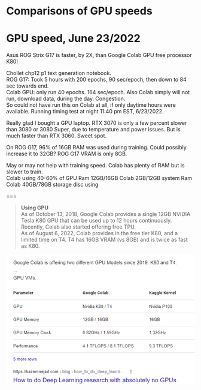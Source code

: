 # Comparisons of GPU speeds  

# GPU speed, June 23/2022

Asus ROG Strix G17 is faster, by 2X, than Google Colab GPU free processor K80!  

Chollet chp12 p1 text generation notebook.  
ROG G17: Took 5 hours with 200 epochs, 90 sec/epoch, then down to 84 sec towards end.  
Colab GPU: only run 40 epochs. 164 sec/epoch. 
Also Colab simply will not run, download data, during the day.  Congestion.  
So could not have run this on Colab at all, if only daytime hours were available. 
Running timing test at night 11:40 pm EST, 6/23/2022.  

Really glad I bought a GPU laptop. RTX 3070 is only a few percent slower than 3080 or 3080 Super, 
due to temperature and power issues.  But is much faster than RTX 3060.  Sweet spot.  

On ROG G17, 96% of 16GB RAM was used during training.  Could possibly increase it to 32GB? 
ROG G17 VRAM is only 8GB. 

May or may not help with training speed. Colab has plenty of RAM but is slower to train.  
Colab using 40-60% of GPU Ram 12GB/16GB 
Colab 2GB/12GB system Ram
Colab 40GB/78GB storage disc using 

===  

> <b>Using GPU</b>  
> As of October 13, 2018, Google Colab provides a single 12GB NVIDIA Tesla K80 GPU that can be used up to 12 hours continuously. Recently, Colab also started offering free TPU.  
> As of August 6, 2022, Colab provides in the free tier K80, and a limited time on T4.  T4 has 16GB VRAM (vs 8GB) and is twice as fast as K80.  

<img src="GPU_Colab_Kaggle_FLOPS.png" width="600" alt="4 GFLOPS K80/8 GFLOPS T4" />
